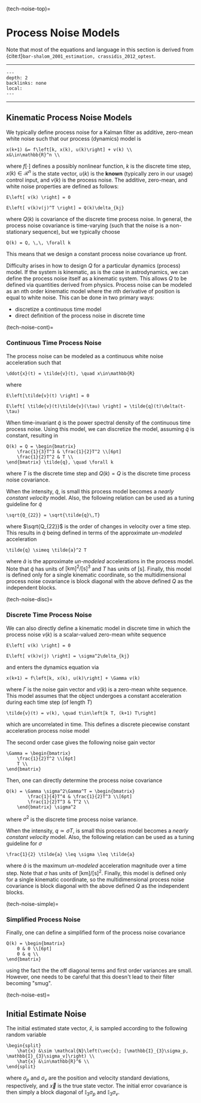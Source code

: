 (tech-noise-top)=

# Process Noise Models

Note that most of the equations and language in this section is derived from {cite:t}`bar-shalom_2001_estimation, crassidis_2012_optest`.

______________________________________________________________________

<!-- TOC formatted for sphinx -->

```{contents} Table of Contents
---
depth: 2
backlinks: none
local:
---
```

______________________________________________________________________

## Kinematic Process Noise Models

We typically define process noise for a Kalman filter as additive, zero-mean white noise such that our process (dynamics) model is

```{math}
x(k+1) &= f\left[k, x(k), u(k)\right] + v(k) \\
x&\in\mathbb{R}^n \\
```

where $f[\cdot]$ defines a possibly nonlinear function, $k$ is the discrete time step, $x(k)\in \mathcal{R}^n$ is the state vector, $u(k)$ is the **known** (typically  zero in our usage) control input, and $v(k)$ is the process noise.
The additive, zero-mean, and white noise properties are defined as follows:

```{math}
E\left[ v(k) \right] = 0
```

```{math}
E\left[ v(k)v(j)^T \right] = Q(k)\delta_{kj}
```

where $Q(k)$ is covariance of the discrete time process noise.
In general, the process noise covariance is time-varying (such that the noise is a non-stationary sequence), but we typically choose

```{math}
Q(k) = Q, \,\, \forall k
```

This means that we design a constant process noise covariance up front.

Difficulty arises in how to design $Q$ for a particular dynamics (process) model.
If the system is kinematic, as is the case in astrodynamics, we can define the process noise itself as a kinematic system.
This allows $Q$ to be defined via quantities derived from physics.
Process noise can be modeled as an $n\mathrm{th}$ order kinematic model where the $n\mathrm{th}$ derivative of position is equal to white noise.
This can be done in two primary ways:

- discretize a continuous time model
- direct definition of the process noise in discrete time

(tech-noise-cont)=

### Continuous Time Process Noise

The process noise can be modeled as a continuous white noise acceleration such that

```{math}
\ddot{x}(t) = \tilde{v}(t), \quad x\in\mathbb{R}
```

where

```{math}
E\left[\tilde{v}(t) \right] = 0
```

```{math}
E\left[ \tilde{v}(t)\tilde{v}(\tau) \right] = \tilde{q}(t)\delta(t-\tau)
```

When time-invariant $\tilde{q}$ is the power spectral density of the continuous time process noise.
Using this model, we can discretize the model, assuming $\tilde{q}$ is constant, resulting in

```{math}
Q(k) = Q = \begin{bmatrix}
    \frac{1}{3}T^3 & \frac{1}{2}T^2 \\[6pt]
    \frac{1}{2}T^2 & T \\
\end{bmatrix} \tilde{q}, \quad \forall k
```

where $T$ is the discrete time step and $Q(k)=Q$ is the discrete time process noise covariance.

When the intensity, $\tilde{q}$, is small this process model becomes a *nearly constant velocity* model.
Also, the following relation can be used as a tuning guideline for $\tilde{q}$

```{math}
\sqrt{Q_{22}} = \sqrt{\tilde{q}\,T}
```

where $\sqrt{Q_{22}}$ is the order of changes in velocity over a time step.
This results in $\tilde{q}$ being defined in terms of the approximate *un-modeled* acceleration

```{math}
\tilde{q} \simeq \tilde{a}^2 T
```

where $\tilde{a}$ is the approximate *un-modeled* accelerations in the process model.
Note that $\tilde{q}$ has units of $[\mathrm{km}]^2/[\mathrm{s}]^3$ and $T$ has units of $[\mathrm{s}]$.
Finally, this model is defined only for a single kinematic coordinate, so the multidimensional process noise covariance is block diagonal with the above defined $Q$ as the independent blocks.

(tech-noise-disc)=

### Discrete Time Process Noise

We can also directly define a kinematic model in discrete time in which the process noise $v(k)$ is a scalar-valued zero-mean white sequence

```{math}
E\left[ v(k) \right] = 0
```

```{math}
E\left[ v(k)v(j) \right] = \sigma^2\delta_{kj}
```

and enters the dynamics equation via

```{math}
x(k+1) = f\left[k, x(k), u(k)\right] + \Gamma v(k)
```

where $\Gamma$ is the noise gain vector and $v(k)$ is a zero-mean white sequence.
This model assumes that the object undergoes a constant acceleration during each time step (of length $T$)

```{math}
\tilde{v}(t) = v(k), \quad t\in\left[k T, (k+1) T\right]
```

which are uncorrelated in time.
This defines a discrete piecewise constant acceleration process noise model

The second order case gives the following noise gain vector

```{math}
\Gamma = \begin{bmatrix}
    \frac{1}{2}T^2 \\[6pt]
    T \\
\end{bmatrix}
```

Then, one can directly determine the process noise covariance

```{math}
Q(k) = \Gamma \sigma^2\Gamma^T = \begin{bmatrix}
        \frac{1}{4}T^4 & \frac{1}{2}T^3 \\[6pt]
        \frac{1}{2}T^3 & T^2 \\
    \end{bmatrix} \sigma^2
```

where $\sigma^2$ is the discrete time process noise variance.

When the intensity, $q \simeq \sigma T$, is small this process model becomes a *nearly constant velocity* model.
Also, the following relation can be used as a tuning guideline for $\sigma$

```{math}
\frac{1}{2} \tilde{a} \leq \sigma \leq \tilde{a}
```

where $\tilde{a}$ is the maximum *un-modeled* acceleration magnitude over a time step.
Note that $\sigma$ has units of $[\mathrm{km}]/[\mathrm{s}]^2$.
Finally, this model is defined only for a single kinematic coordinate, so the multidimensional process noise covariance is block diagonal with the above defined $Q$ as the independent blocks.

(tech-noise-simple)=

### Simplified Process Noise

Finally, one can define a simplified form of the process noise covariance

```{math}
Q(k) = \begin{bmatrix}
    0 & 0 \\[6pt]
    0 & q \\
\end{bmatrix}
```

using the fact the the off diagonal terms and first order variances are small.
However, one needs to be careful that this doesn't lead to their filter becoming "smug".

(tech-noise-est)=

## Initial Estimate Noise

The initial estimated state vector, $\hat{x}$, is sampled according to the
following random variable

```{math}
\begin{split}
    \hat{x} &\sim \mathcal{N}\left(\vec{x}; [\mathbb{I}_{3}\sigma_p, \mathbb{I}_{3}\sigma_v]\right) \\
    \hat{x} &\in\mathbb{R}^6 \\
\end{split}
```

where $\sigma_{p}$ and $\sigma_{v}$ are the position and velocity standard deviations, respectively,
and $\vec{x}$ is the true state vector. The initial error covariance is then simply a block
diagonal of $\mathbb{I}_{3}\sigma_{p}$ and $\mathbb{I}_{3}\sigma_{v}$.
